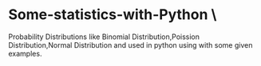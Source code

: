 # Some-statistics-with-Python \\
Probability Distributions like Binomial Distribution,Poission Distribution,Normal Distribution and used in python using with some given examples.
